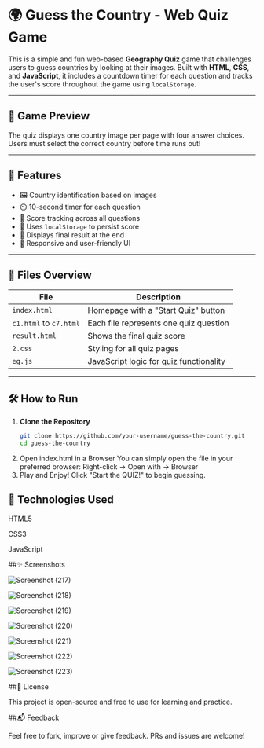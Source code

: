 # 🌍 Guess the Country - Web Quiz Game

This is a simple and fun web-based **Geography Quiz** game that challenges users to guess countries by looking at their images. Built with **HTML**, **CSS**, and **JavaScript**, it includes a countdown timer for each question and tracks the user's score throughout the game using `localStorage`.

---

## 📸 Game Preview

The quiz displays one country image per page with four answer choices. Users must select the correct country before time runs out!

---

## 🚀 Features

- 🖼️ Country identification based on images
- ⏲️ 10-second timer for each question
- 🧠 Score tracking across all questions
- 💾 Uses `localStorage` to persist score
- 🎉 Displays final result at the end
- 📱 Responsive and user-friendly UI

---

## 🧩 Files Overview

| File         | Description |
|--------------|-------------|
| `index.html` | Homepage with a "Start Quiz" button |
| `c1.html` to `c7.html` | Each file represents one quiz question |
| `result.html` | Shows the final quiz score |
| `2.css` | Styling for all quiz pages |
| `eg.js` | JavaScript logic for quiz functionality |

---

## 🛠️ How to Run

1. **Clone the Repository**  
   ```bash
   git clone https://github.com/your-username/guess-the-country.git
   cd guess-the-country
2. Open index.html in a Browser
   You can simply open the file in your preferred browser:
   Right-click → Open with → Browser
3. Play and Enjoy!
   Click "Start the QUIZ!" to begin guessing.
   
## 🔧 Technologies Used


HTML5

CSS3

JavaScript 


##✨ Screenshots

![Screenshot (217)](https://github.com/user-attachments/assets/8ac2e2b9-63a6-4dd6-97b8-862f5c48dfe9)

![Screenshot (218)](https://github.com/user-attachments/assets/59d46380-f6f3-42b6-b42b-984999c25699)

![Screenshot (219)](https://github.com/user-attachments/assets/35b05b5d-03e9-41bb-9673-4b96900dfaf3)

![Screenshot (220)](https://github.com/user-attachments/assets/b92c0523-97df-4de0-b8fa-dc05387d15be)

![Screenshot (221)](https://github.com/user-attachments/assets/47ec69ca-47b5-4439-a22f-e8899bd1107b)

![Screenshot (222)](https://github.com/user-attachments/assets/73b37656-1442-485f-a7ac-0306172ecbeb)

![Screenshot (223)](https://github.com/user-attachments/assets/ce2ffe47-0561-4888-b25f-522bfd75f158)

##📄 License             

This project is open-source and free to use for learning and practice.

##📬 Feedback           

Feel free to fork, improve or give feedback. PRs and issues are welcome!
